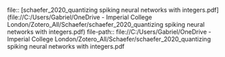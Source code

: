 file:: [schaefer_2020_quantizing spiking neural networks with integers.pdf](file://C:/Users/Gabriel/OneDrive - Imperial College London/Zotero_All/Schaefer/schaefer_2020_quantizing spiking neural networks with integers.pdf)
file-path:: file://C:/Users/Gabriel/OneDrive - Imperial College London/Zotero_All/Schaefer/schaefer_2020_quantizing spiking neural networks with integers.pdf

